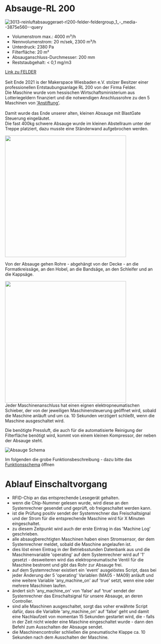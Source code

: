 # Absauge-RL 200
![3013-reinluftabsauggeraet-rl200-felder-feldergroup_1_-_media--3875e560--query](https://user-images.githubusercontent.com/42463588/149331293-7ce102f2-bbdc-48d4-a309-3f767487afd5.png)
<ul>
<li>Volumenstrom max.: 4000 m³/h</li>
<li>Nennvolumenstrom: 20 m/sek, 2300 m³/h</li>
<li>Unterdruck: 2380 Pa</li>
<li>Filterfläche: 20 m²</li>
<li>Absauganschluss-Durchmesser: 200 mm</li>
<li>Reststaubgehalt: < 0,1 mg/m3</li>
</ul>

[Link zu FELDER](https://www.felder-group.com/de-at/produkte/absauggeraete-entstauber-c1963/reinluftabsauggeraet-entstaubungsanlage-performance-line-p144306)
<br><br>
Seit Ende 2021 is der Makerspace Wiesbaden e.V. stolzer Besitzer einer professionellen Entstaubungsanlage RL 200 von der Firma Felder.
<br> 
Die Maschine wurde vom hessischen Wirtschaftsministerium aus Lotteriegeldern finanziert und die notwendigen Anschlussrohre zu den 5 Maschinen von ['Anstiftung'](https://anstiftung.de/).
<br><br>
Damit wurde das Ende unserer alten, kleinen Absauge mit BlastGate Steuerung eingeläutet.
<br>
Die fast 400kg schwere Absauge wurde im kleinen Abstellraum unter der Treppe platziert, dazu musste eine Ständerwand aufgebrochen werden.

<img width="400" src="https://user-images.githubusercontent.com/42463588/149338032-6201faf3-45aa-4256-8af1-6e30a7d6d1b6.jpg">

Von der Absauge gehen Rohre - abgehängt von der Decke - an die Formatkreissäge, an den Hobel, an die Bandsäge, an den Schleifer und an die Kappsäge.

<img width="400" src="https://user-images.githubusercontent.com/42463588/149339016-24f99a33-7140-4084-9818-c4530916bdf3.jpg">
<br>
Jeder Maschinenanschluss hat einen eignen elektropneumatischen Schieber, der von der jeweiligen Maschinensteuerung geöffnet wird, sobald die Maschine anläuft und um ca. 10 Sekunden verzögert schließt, wenn die Maschine ausgeschaltet wird.

Die benötigte Pressluft, die auch für die automatisierte Reinigung der Filterfläche benötigt wird, kommt von einem kleinen Kompressor, der neben der Absauge steht.


![Absauge Schema](https://user-images.githubusercontent.com/42463588/149550942-25aaf54e-17d3-4d47-8f5c-0e50b0c29078.png)

Im folgenden die grobe Funktionsbeschreibung - dazu bitte das 
[Funktionsschema](doc/Absauge%20Schema.pdf) öffnen
# Ablauf Einschaltvorgang
- RFID-Chip an das entsprechende Lesegerät gehalten.
- wenn die Chip-Nummer gelesen wurde, wird diese an den Systemrechner gesendet und geprüft, ob freigeschaltet werden kann.
- ist die Prüfung positiv sendet der Systemrechner das Freischaltsignal und der Strom für die entsprechende Maschine wird für X Minuten eingeschaltet.
- zu diesem Zeitpunkt wird auch der erste Eintrag in das 'Machine Log' geschrieben.
- alle absaugberechtigten Maschinen haben einen Stromsensor, der dem Systemrechner meldet, sobald die Maschine angelaufen ist.
- dies löst einen Eintrag in der Betriebsstunden Datenbank aus und die Maschinenvariable 'operating' auf dem Systemrechner wird auf '1' gesetzt - desweiteren wird das elektropneumatische Ventil für die Maschine bestromt und gibt das Rohr zur Absauge frei.
- auf dem Systemrechner existiert ein 'event' ausgelöstes Script, dass bei jeder Änderung der 5 'operating' Variablen (MA05 - MA09) anläuft und eine weitere Variable 'any_machine_on' auf 'true' setzt, wenn eine oder mehrere Maschinen laufen. 
- ändert sich 'any_machine_on' von 'false' auf 'true' sendet der Systemrechner das Einschaltsignal für unsere Absauge, an deren Controller.
- sind alle Maschinen ausgeschaltet, sorgt das voher erwähnte Script dafür, dass die Varialble 'any_machine_on' auf 'false' geht und damit  eine Nachlaufzeit von momentan 15 Sekunden gestartet wird, die - falls in der Zeit nicht wieder eine Maschine eingeschaltet wurde - dann den Befehl zum Ausschalten der Absauge sendet.
- die Maschinencontroller schließen die pneumatische Klappe ca. 10 Sekunden nach dem Ausschalten der Maschine.
